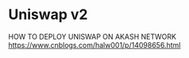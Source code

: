 # Uniswap v2
HOW TO DEPLOY UNISWAP ON AKASH NETWORK
https://www.cnblogs.com/halw001/p/14098656.html
